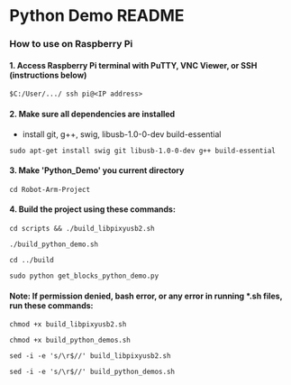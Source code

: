 # Python Demo README

### How to use on Raspberry Pi

#### 1. Access Raspberry Pi terminal with PuTTY, VNC Viewer, or SSH (instructions below)

``
$C:/User/.../ ssh pi@<IP address>
``

#### 2. Make sure all dependencies are installed

- install git, g++, swig, libusb-1.0-0-dev build-essential

``
sudo apt-get install swig git libusb-1.0-0-dev g++ build-essential
``

#### 3. Make 'Python_Demo' you current directory

``
cd Robot-Arm-Project
``

#### 4. Build the project using these commands:

``
cd scripts && ./build_libpixyusb2.sh
``

``
./build_python_demo.sh
``

``
cd ../build
``

``
sudo python get_blocks_python_demo.py
``

#### Note: If permission denied, bash error, or any error in running *.sh files, run these commands:

``
chmod +x build_libpixyusb2.sh
``

``
chmod +x build_python_demos.sh
``

``
sed -i -e 's/\r$//' build_libpixyusb2.sh
``

``
sed -i -e 's/\r$//' build_python_demos.sh
``
